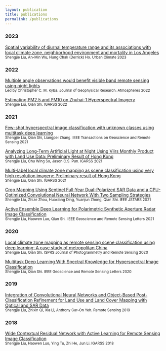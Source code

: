 ```yaml
---
layout: publication
title: publications
permalink: /publications
---
```


### 2023
[Spatial variability of diurnal temperature range and its associations with local climate zone, neighborhood environment and mortality in Los Angeles](https://doi.org/10.1016/j.uclim.2023.101526)  
<sup>Shengjie Liu, An-Min Wu, Hung Chak (Derrick) Ho. <i class="fa fa-book" aria-hidden="true"></i>  Urban Climate 2023</sup>


### 2022
[Multiple angle observations would benefit visible band remote sensing using night lights](https://doi.org/10.1029/2021JD036382)  
<sup>Led by Christopher C. M. Kyba. <i class="fa fa-book" aria-hidden="true"></i>  Journal of Geophysical Research: Atmospheres 2022</sup>

[Estimating PM2.5 and PM10 on Zhuhai-1 Hyperspectral Imagery](https://doi.org/10.1109/IGARSS46834.2022.9884493)  
<sup>Shengjie Liu, Qian Shi. <i class="fa fa-book" aria-hidden="true"></i>  IGARSS 2022</sup>

### 2021
[Few-shot hyperspectral image classification with unknown classes using multitask deep learning](https://doi.org/10.1109/TGRS.2020.3018879)  
<sup>Shengjie Liu, Qian Shi, Liangpei Zhang. <i class="fa fa-book" aria-hidden="true"></i>  IEEE Transactions on Geoscience and Remote Sensing 2021</sup>

[Analyzing Long-Term Artificial Light at Night Using Viirs Monthly Product with Land Use Data: Preliminary Result of Hong Kong](https://doi.org/10.1109/IGARSS47720.2021.9553915)  
<sup>Shengjie Liu, Chu Wing So, Jason C.S. Pun. <i class="fa fa-book" aria-hidden="true"></i>  IGARSS 2021</sup>

[Multi-label local climate zone mapping as scene classification using very high resolution imagery: Preliminary result of Hong Kong](https://doi.org/10.1109/IGARSS47720.2021.9553086)  
<sup>Shengjie Liu, Qian Shi. <i class="fa fa-book" aria-hidden="true"></i>  IGARSS 2021</sup>

[Crop Mapping Using Sentinel Full-Year Dual-Polarized SAR Data and a CPU-Optimized Convolutional Neural Network With Two Sampling Strategies](https://doi.org/10.1109/JSTARS.2021.3094973)  
<sup>Shengjie Liu, Zhize Zhou, Huaxiang Ding, Yuanjun Zhong, Qian Shi. <i class="fa fa-book" aria-hidden="true"></i>  IEEE JSTARS 2021</sup>

[Active Ensemble Deep Learning for Polarimetric Synthetic Aperture Radar Image Classification](https://doi.org/10.1109/LGRS.2020.3005076)  
<sup>Shengjie Liu, Haowen Luo, Qian Shi. <i class="fa fa-book" aria-hidden="true"></i>  IEEE Geoscience and Remote Sensing Letters 2021</sup>


### 2020
[Local climate zone mapping as remote sensing scene classification using deep learning: A case study of metropolitan China](https://doi.org/10.1016/j.isprsjprs.2020.04.008)  
<sup>Shengjie Liu, Qian Shi. <i class="fa fa-book" aria-hidden="true"></i>  ISPRS Journal of Photogrammetry and Remote Sensing 2020</sup>

[Multitask Deep Learning With Spectral Knowledge for Hyperspectral Image Classification](https://doi.org/10.1109/LGRS.2019.2962768)  
<sup>Shengjie Liu, Qian Shi. <i class="fa fa-book" aria-hidden="true"></i>  IEEE Geoscience and Remote Sensing Letters 2020</sup>


### 2019
[Integration of Convolutional Neural Networks and Object-Based Post-Classification Refinement for Land Use and Land Cover Mapping with Optical and SAR Data](https://doi.org/10.3390/rs11060690)  
<sup>Shengjie Liu, Zhixin Qi, Xia Li, Anthony Gar-On Yeh. <i class="fa fa-book" aria-hidden="true"></i>  Remote Sensing 2019</sup>




### 2018
[Wide Contextual Residual Network with Active Learning for Remote Sensing Image Classification](https://doi.org/10.1109/IGARSS.2018.8517855)  
<sup>Shengjie Liu, Haowen Luo, Ying Tu, Zhi He, Jun Li. <i class="fa fa-book" aria-hidden="true"></i>  IGARSS 2018</sup>
